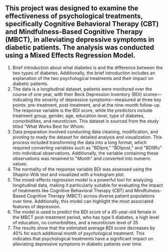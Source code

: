 ## This project was designed to examine the effectiveness of psychological treatments, specifically Cognitive Behavioral Therapy (CBT) and Mindfulness-Based Cognitive Therapy (MBCT), in alleviating depressive symptoms in diabetic patients. The analysis was conducted using a Mixed Effects Regression Model.
1. Brief introduction about what diabetes is and the difference between the two types of diabetes. Additionally, the brief introduction includes an explanation of the two psychological treatments and their impact on diabetic patients.
2. The data is a longitudinal dataset, patients were monitored over the course of one year, with their Beck Depression Inventory (BDI) scores—indicating the severity of depressive symptoms—measured at three key points: pre-treatment, post-treatment, and at the nine-month follow-up. The response variable is the BDI score, while the predictors include treatment group, gender, age, education level, type of diabetes, comorbidities, and neuroticism. This dataset is sourced from the study titled "What Works Best for Whom.
3. Data preparation involved conducting data cleaning, modification, and pivoting to ready the dataset for detailed analysis and visualization. This process included transforming the data into a long format, which required converting variables such as "BDIpre," "BDIpost," and "BDI9fu" into individual observations. Additionally, the variable containing these observations was renamed to "Month" and converted into numeric values.
4. The normality of the response variable BDI was assessed using the Shapiro-Wilk test and visualized with a histogram plot.
5. The mixed-effects regression model is a powerful tool for analyzing longitudinal data, making it particularly suitable for evaluating the impact of treatments like Cognitive Behavioral Therapy (CBT) and Mindfulness-Based Cognitive Therapy (MBCT) across diverse patient populations over time. Additionally, this model can highlight the most associated features of depression.
6. The model is used to predict the BDI score of a 45-year-old female in the MBCT post-treatment period, who has type II diabetes, a high level of education, no comorbidities, and a neuroticism level of 35
7. The results show that the estimated average BDI score decreases by 40% for each additional month of psychological treatment. This indicates that psychological treatments have a significant impact on alleviating depressive symptoms in diabetic patients over time.
